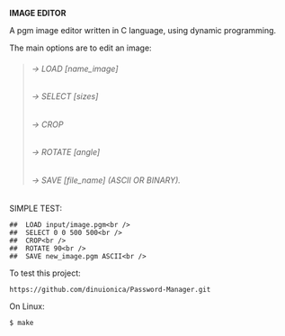 
**IMAGE EDITOR**<br />

 A pgm image editor written in C language, using dynamic programming.

 The main options are to edit an image:
 
 >###### -> LOAD [name_image]<br />
 >###### -> SELECT [sizes]<br />
 >###### -> CROP<br />
 >###### -> ROTATE [angle]<br />
 >###### -> SAVE [file_name] (ASCII OR BINARY).<br />

SIMPLE TEST:<br />
```
##  LOAD input/image.pgm<br />
##  SELECT 0 0 500 500<br />
##  CROP<br />
##  ROTATE 90<br />
##  SAVE new_image.pgm ASCII<br />
```
To test this project:
```
https://github.com/dinuionica/Password-Manager.git
```

On Linux:

```
$ make
```

